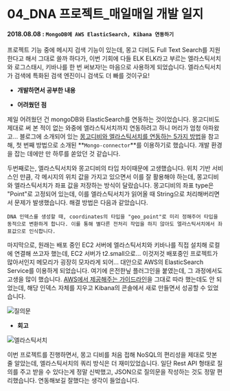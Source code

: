 # 04_DNA 프로젝트_매일매일 개발 일지 

#### 2018.08.08 : ```MongoDB에 AWS ElasticSearch, Kibana 연동하기```

프로젝트 기능 중에 메시지 검색 기능이 있는데, 몽고 디비도 Full Text Search를 지원한다고 해서 그대로 쓸까 하다가, 이번 기회에 다들 ELK ELK라고 부르는 엘라스틱서치와 로그스태시, 키바나를 한 번 써보자!는 마음으로 사용하게 되었습니다. 엘라스틱서치가 검색에 특화된 검색 엔진이니 검색도 더 빠를 것이구요!

- **개발하면서 공부한 내용**


- **어려웠던 점**

제일 어려웠던 건 mongoDB와 ElasticSearch를 연동하는 것이었습니다. 몽고디비도 제대로 써 본 적이 없는 와중에 엘라스틱서치까지 연동하려고 하니 머리가 엄청 아파왔고... 블로그에 소개되어 있는 [몽고디비와 엘라스틱서치를 연동하는 5가지 방법](https://code.likeagirl.io/5-different-ways-to-synchronize-data-from-mongodb-to-elasticsearch-d8456b83d44f)을 참고해, 첫 번째 방법으로 소개된 **```Mongo-connector```**를 이용하기로 했습니다. 개발 환경을 잡는 데에만 만 하루를 쏟았던 것 같습니다. 

두번째로는, 엘라스틱서치와 몽고디비의 타입 차이때문에 고생했습니다. 위치 기반 서비스인 만큼, 각 메시지의 위치 값을 가지고 있으면서 이를 잘 활용해야 하는데, 몽고디비와 엘라스틱서치가 좌표 값을 저장하는 방식이 달랐습니다. 몽고디비의 좌표 type은 "Point"로 고정되어 있는데, 이를 엘라스틱서치가 읽어올 때 String으로 처리해버리면서 문제가 발생했습니다. 해결 방법은 다음과 같았습니다.

```
DNA 인덱스를 생성할 때, coordinates의 타입을 "geo_point"로 미리 정해주어 타입을 동적으로 변환하게 합니다. 이를 통해 별다른 전처리 작업을 하지 않아도 엘라스틱서치에서 좌표값으로 인식합니다.
```

마지막으로, 원래는 배포 중인 EC2 서버에 엘라스틱서치와 키바나를 직접 설치해 로컬에 연결해 쓰고자 했는데, EC2 서버가 t2.small으로... 이것저것 배포중인 프로젝트가 많아서인지 메모리가 굉장히 모자라게 되어... 대안으로 AWS의 ElasticSearch Service를 이용하게 되었습니다. 여기에 은전한닢 플러그인을 붙였는데, 그 과정에서도 고생을 많이 했습니다. [AWS에서 제공해주는 가이드라인](https://aws.amazon.com/ko/blogs/korea/amazon-elasticsearch-service-now-supports-korean-language-plugin/)을 그대로 따라 했는데도 안 되었는데, 해당 인덱스 자체를 지우고 Kibana의 콘솔에서 새로 만들면서 성공할 수 있었습니다. 

![질의문](https://blogfiles.pstatic.net/MjAxODA4MTRfMTY1/MDAxNTM0MTgyNDA5Mzgy.vmF9hZqfYp7xL8IFjvEbNuUJOiX1HhDMTEUyx-L3h-Ig.l-WSO8nIKZsIb9GOnyEavfnCsu3A31YbcEZZJXdCwVIg.PNG.3457soso/%EC%8A%A4%ED%81%AC%EB%A6%B0%EC%83%B7%2C_2018-08-14_02-45-20.png)



- **회고**

![엘라스틱서치](https://blogfiles.pstatic.net/MjAxODA4MTRfMjM5/MDAxNTM0MTc4OTgxNzU1.nKTOpBB9ZUUC12roLfDOpzzROne_SUru8ej16QaCH0wg.90cBZDj9cOz-bGR0yQrOlOuMI1hWy1f4uXpi2ZAz2Ocg.JPEG.3457soso/%EC%8A%A4%ED%81%AC%EB%A6%B0%EC%83%B7%2C_2018-08-14_01-47-54.png)

이번 프로젝트를 진행하면서, 몽고 디비를 처음 접해 NoSQL의 편리성을 제대로 맛본 줄 알았는데, 엘라스틱서치의 쿼리 방식은 더 재미있었습니다. 일단 Rest API 형태로 질의를 주고 받을 수 있다는게 정말 신박했고, JSON으로 질의문을 작성하는 것도 정말 편리했습니다. 연동해보길 잘했다는 생각이 들었습니다.

